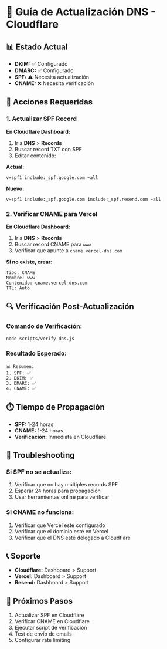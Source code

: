 # 🔧 Guía de Actualización DNS - Cloudflare

## 📊 Estado Actual
- **DKIM:** ✅ Configurado
- **DMARC:** ✅ Configurado
- **SPF:** ⚠️ Necesita actualización
- **CNAME:** ❌ Necesita verificación

## 🎯 Acciones Requeridas

### **1. Actualizar SPF Record**

**En Cloudflare Dashboard:**
1. Ir a **DNS** > **Records**
2. Buscar record TXT con SPF
3. Editar contenido:

**Actual:**
```
v=spf1 include:_spf.google.com ~all
```

**Nuevo:**
```
v=spf1 include:_spf.google.com include:_spf.resend.com ~all
```

### **2. Verificar CNAME para Vercel**

**En Cloudflare Dashboard:**
1. Ir a **DNS** > **Records**
2. Buscar record CNAME para `www`
3. Verificar que apunte a `cname.vercel-dns.com`

**Si no existe, crear:**
```
Tipo: CNAME
Nombre: www
Contenido: cname.vercel-dns.com
TTL: Auto
```

## 🔍 Verificación Post-Actualización

### **Comando de Verificación:**
```bash
node scripts/verify-dns.js
```

### **Resultado Esperado:**
```
📊 Resumen:
1. SPF: ✅
2. DKIM: ✅
3. DMARC: ✅
4. CNAME: ✅
```

## ⏱️ Tiempo de Propagación
- **SPF:** 1-24 horas
- **CNAME:** 1-24 horas
- **Verificación:** Inmediata en Cloudflare

## 🚨 Troubleshooting

### **Si SPF no se actualiza:**
1. Verificar que no hay múltiples records SPF
2. Esperar 24 horas para propagación
3. Usar herramientas online para verificar

### **Si CNAME no funciona:**
1. Verificar que Vercel esté configurado
2. Verificar que el dominio esté en Vercel
3. Verificar que el DNS esté delegado a Cloudflare

## 📞 Soporte
- **Cloudflare:** Dashboard > Support
- **Vercel:** Dashboard > Support
- **Resend:** Dashboard > Support

## 🎯 Próximos Pasos
1. Actualizar SPF en Cloudflare
2. Verificar CNAME en Cloudflare
3. Ejecutar script de verificación
4. Test de envío de emails
5. Configurar rate limiting
